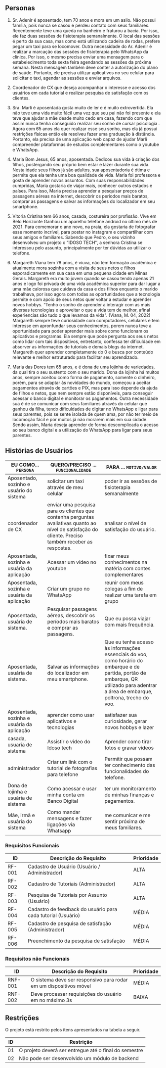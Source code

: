 
## Personas

1) Sr. Adenir é aposentado, tem 70 anos e mora em um asilo. Não possui família, pois nunca se casou e perdeu contato com seus familiares. Recentemente teve uma queda no banheiro e fraturou a bacia. Por isso, ele faz duas sessões de fisioterapia semanalmente. O local das sessões é perto da sua casa, mas como está utilizando cadeira de rodas, prefere pegar um taxi para se locomover.
Outra necessidade do Ar. Adenir é realizar a marcação das sessões de fisioterapia pelo WhatsApp da clínica. Por isso, o mesmo precisa enviar uma mensagem para o estabelecimento toda sexta feira agendando as sessões da próxima semana. Nesta mensagem também deve conter a autorização do plano de saúde.
Portanto, ele precisa utilizar aplicativos no seu celular para solicitar o taxi, agendar as sessões e enviar arquivos.

2) Coordenador de CX que deseja acompanhar o interesse e acesso dos usuários em cada tutorial e realizar pesquisa de satisfação com os clientes.

3) Sra. Marli é aposentada gosta muito de ler e é muito extrovertida. Ela não teve uma vida muito fácil uma vez que seu pai não foi presente e ela teve que ajudar a mãe desde muito cedo em casa, fazendo com que assim nunca tenha conseguido realizar seu sonho de cursar psicologia . Agora com 65 anos ela quer realizar esse seu sonho, mas ela já possui restrições físicas então ela resolveu fazer uma graduação à distância.
Portanto, ela precisa de uma aplicação web capaz de ajudar Marli compreender plataformas de estudos complementares como o youtube e WhatsApp.

4) Maria Bom Jesus, 65 anos, aposentada. Dedicou sua vida à criação dos filhos, postergando seu próprio bem estar e 
lazer durante sua vida. Nesta idade seus filhos já são adultos, sua aposentadoria é ótima e permite que ela tenha uma 
boa qualidade de vida. Maria foi professora e gosta de aprender novos assuntos. Com suas responsabilidades cumpridas, 
Maria gostaria de viajar mais, conhecer outros estados e países. Para isso, Maria precisa aprender a pesquisar 
preços de passagens aéreas na internet, descobrir os períodos mais baratos, comprar as passagens e salvar as 
informações do localizador em seu smartphone.

5) Vitoria Cristina tem 66 anos, casada, costureira por profissão. Vive em Belo Horizonte Ganhou um aparelho telefone android no último mês de 2021. Para comemorar o ano novo, na praia, ela gostaria de fotografar esse momento incrível, para postar no instagram e compartilhar com seus amigos e familiares. Sabendo que Pedro, o seu vizinho desenvolveu um projeto o “IDOSO TECH’’, a senhora Cristina se interessou pelo assunto, principalmente por ter dúvidas ao utilizar o telefone. 

6) Margareth Viana tem 78 anos, é viuva, não tem formação acadêmica e atualmente mora sozinha com a visita de seus netos e filhos esporadicamente em sua casa em uma pequena cidade em Minas Gerais. Margareth era muito jovem quando se casou tendo apenas 21 anos e logo foi privada de uma vida acadêmica superior para dar lugar a uma mãe calorosa que cuidava da casa e dos filhos enquanto o marido trabalhava, por isso agora com todas as oportunidades que a tecnologia permite e com apoio de seus netos quer voltar a estudar e aprender novos hobbys. “Tenho o sonho de aprender a interagir com as mais diversas tecnologias e aproveitar o que a vida tem de melhor, afinal experiencias são tudo o que levamos da vida". (Viana, M. 04, 2022) Margareth sempre teve curiosidade com computadores, celulares e tem interesse em apronfundar seus conhecimentos, porem nunca teve a oportunidade para poder aprender mais sobre como funcionam os aplicativos e programas. Ela sempre que pode pergunta aos seus netos como lidar com tais dispositivos, entretanto, confessa ter dificuldade em absorver as informações de tutoriais e demais blogs da internet. Margareth quer aprender completamente do 0 e busca por conteúdo relevante e melhor estruturado para facilitar seu aprendizado.

7) Maria das Dores tem 65 anos, e é dona de uma lojinha de variedades, da qual tira o seu sustento com o seu marido. Dona da lojinha há muitos anos, sempre aceitou como forma de pagamento, somente o dinheiro, porém, para se adaptar às novidades do mundo, começou a aceitar pagamentos através de cartões e PIX, mas para isso depende da ajuda de filhos e netos, que nem sempre estão disponíveis, para conseguir acessar o banco digital e monitorar os pagamentos. Outra necessidade sua é de se comunicar com seus familiares através do celular que ganhou da filha, tendo dificuldades de digitar no WhatsApp e ligar para seus parentes, pois se sente isolada de quem ama, por não ter meio de locomoção fácil e por muitos já não morarem mais em sua cidade. Sendo assim, Maria deseja aprender de forma descomplicada o acesso ao seu banco digital e a utilização do WhatsApp para ligar para seus parentes.

## Histórias de Usuários

|EU COMO... `PERSONA`| QUERO/PRECISO ... `FUNCIONALIDADE` |PARA ... `MOTIVO/VALOR`                 |
|--------------------|------------------------------------|----------------------------------------|
|Aposentado, sozinho e usuário do sistema | solicitar um taxi através de meu celular| poder ir as sessões de fisioterapia semanalmente |
|coordenador de CX | enviar uma pesquisa para os clientes que contenha perguntas avaliativas quanto ao nível de satisfação do cliente. Preciso também receber as respostas.| analisar o nível de satisfação do usuário. |
|Aposentada, sozinha e usuária da aplicação |Acessar um vídeo no youtube |fixar meus conhecimentos  na matéria com contes  complementares |
|Aposentada, sozinha e usuária da aplicação |Criar um grupo no WhatsApp |reunir com meus colegas a fim de realizar uma tarefa em grupo |
|Aposentada, usuária de sistema. | Pesquisar passagens aéreas, descobrir os períodos mais baratos e comprar as passagens. | Que eu possa viajar com mais frequência. |
|Aposentada, usuária de sistema. | Salvar as informações do localizador em meu smartphone. | Que eu tenha acesso às informações essenciais do voo, como horário do embarque e de partida, portão de embarque, QR utilizado para adentrar a área de embarque, poltrona, trecho do voo. |
|Aposentada, sozinha e usuária da aplicação | aprender como usar aplicativos e tecnologias | satisfazer sua curiosidade, gerar novos hobbys e lazer|
|casada, usuaria de sistema| Assistir o vídeo do Idoso tech| Aprender como tirar fotos e gravar vídeos|
|administrador| Criar um link com o tutorial de fotografias para telefone| Permitir que possam ter conhecimento das funcionalidades do telefone.|
|Dona de lojinha e usuária de sistema | Como acessar e usar minha conta em Banco Digital | ter um monitoramento de minhas finanças e pagamentos. |
|Mãe, irmã e usuária do sistema | Como mandar mensagens e fazer ligações via Whatsapp | me comunicar e me sentir próxima de meus familiares. |

### Requisitos Funcionais
| ID     | Descrição do Requisito                                                                                                                   | Prioridade |
|--------|------------------------------------------------------------------------------------------------------------------------------------------|------------|
| RF-001 | Cadastro de Usuário (Usuário / Administrador)          | ALTA       | 
| RF-002 | Cadastro de Tutoriais (Administrador) | ALTA       |
| RF-003 | Pesquisa de Tutoriais por Assunto (Usuário)                                                       | ALTA       |
| RF-004 | Cadastro de feedback do usuário para cada tutorial (Usuário)                                                           | MÉDIA       |
| RF-005 | Cadastro de pesquisa de satisfação (Administrador)       | MÉDIA       |
| RF-006 | Preenchimento da pesquisa de satisfação                  | MÉDIA       |

### Requisitos não Funcionais

|ID     | Descrição do Requisito  |Prioridade |
|-------|-------------------------|----|
|RNF-001| O sistema deve ser responsivo para rodar em um dispositivos móvel | MÉDIA | 
|RNF-002| Deve processar requisições do usuário em no máximo 3s |  BAIXA | 


## Restrições

O projeto está restrito pelos itens apresentados na tabela a seguir.

|ID| Restrição                                             |
|--|-------------------------------------------------------|
|01| O projeto deverá ser entregue até o final do semestre |
|02| Não pode ser desenvolvido um módulo de backend        |



